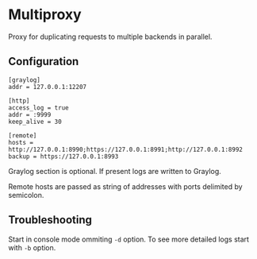 # Multiproxy

Proxy for duplicating requests to multiple backends in parallel.

## Configuration

    [graylog]
    addr = 127.0.0.1:12207
    
    [http]
    access_log = true
    addr = :9999
    keep_alive = 30
    
    [remote]
    hosts = http://127.0.0.1:8990;https://127.0.0.1:8991;http://127.0.0.1:8992
    backup = https://127.0.0.1:8993
	
Graylog section is optional. If present logs are written to Graylog.

Remote hosts are passed as string of addresses with ports delimited by semicolon.

## Troubleshooting

Start in console mode ommiting `-d` option. To see more detailed logs start with `-b` option.